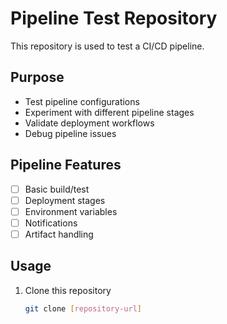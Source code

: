 # Pipeline Test Repository

This repository is used to test a CI/CD pipeline.

## Purpose
- Test pipeline configurations
- Experiment with different pipeline stages
- Validate deployment workflows
- Debug pipeline issues

## Pipeline Features
- [ ] Basic build/test
- [ ] Deployment stages
- [ ] Environment variables
- [ ] Notifications
- [ ] Artifact handling

## Usage
1. Clone this repository
   ```bash
   git clone [repository-url]
